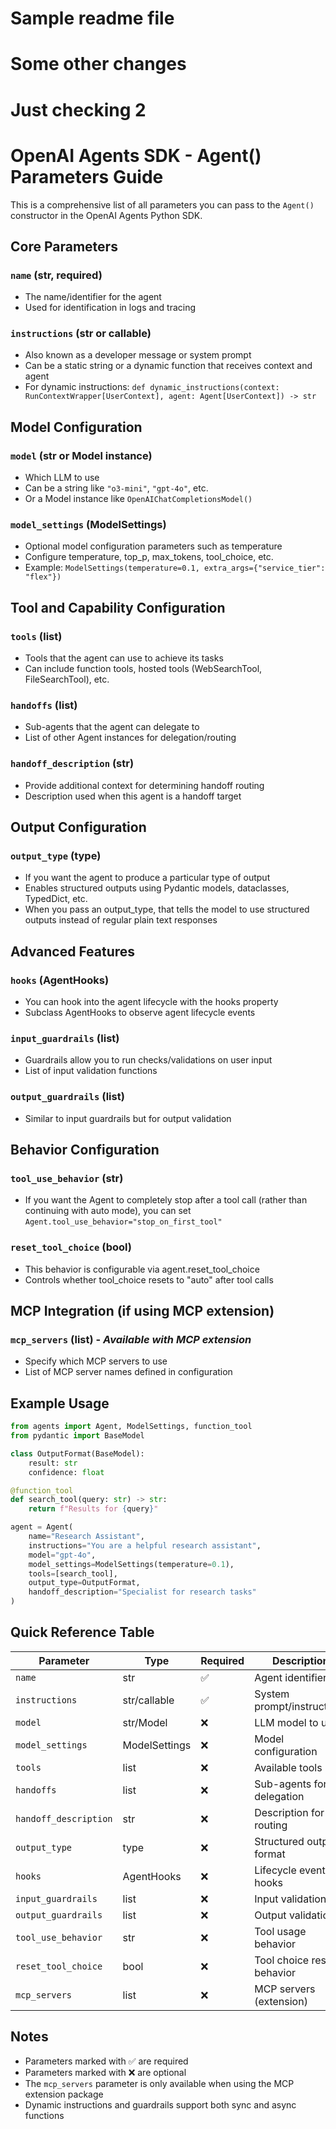 # Sample readme file
# Some other changes
# Just checking 2 

# OpenAI Agents SDK - Agent() Parameters Guide

This is a comprehensive list of all parameters you can pass to the `Agent()` constructor in the OpenAI Agents Python SDK.

## Core Parameters

### `name` (str, required)
- The name/identifier for the agent
- Used for identification in logs and tracing

### `instructions` (str or callable)
- Also known as a developer message or system prompt
- Can be a static string or a dynamic function that receives context and agent
- For dynamic instructions: `def dynamic_instructions(context: RunContextWrapper[UserContext], agent: Agent[UserContext]) -> str`

## Model Configuration

### `model` (str or Model instance)
- Which LLM to use
- Can be a string like `"o3-mini"`, `"gpt-4o"`, etc.
- Or a Model instance like `OpenAIChatCompletionsModel()`

### `model_settings` (ModelSettings)
- Optional model configuration parameters such as temperature
- Configure temperature, top_p, max_tokens, tool_choice, etc.
- Example: `ModelSettings(temperature=0.1, extra_args={"service_tier": "flex"})`

## Tool and Capability Configuration

### `tools` (list)
- Tools that the agent can use to achieve its tasks
- Can include function tools, hosted tools (WebSearchTool, FileSearchTool), etc.

### `handoffs` (list)
- Sub-agents that the agent can delegate to
- List of other Agent instances for delegation/routing

### `handoff_description` (str)
- Provide additional context for determining handoff routing
- Description used when this agent is a handoff target

## Output Configuration

### `output_type` (type)
- If you want the agent to produce a particular type of output
- Enables structured outputs using Pydantic models, dataclasses, TypedDict, etc.
- When you pass an output_type, that tells the model to use structured outputs instead of regular plain text responses

## Advanced Features

### `hooks` (AgentHooks)
- You can hook into the agent lifecycle with the hooks property
- Subclass AgentHooks to observe agent lifecycle events

### `input_guardrails` (list)
- Guardrails allow you to run checks/validations on user input
- List of input validation functions

### `output_guardrails` (list)
- Similar to input guardrails but for output validation

## Behavior Configuration

### `tool_use_behavior` (str)
- If you want the Agent to completely stop after a tool call (rather than continuing with auto mode), you can set `Agent.tool_use_behavior="stop_on_first_tool"`

### `reset_tool_choice` (bool)
- This behavior is configurable via agent.reset_tool_choice
- Controls whether tool_choice resets to "auto" after tool calls

## MCP Integration (if using MCP extension)

### `mcp_servers` (list) - *Available with MCP extension*
- Specify which MCP servers to use
- List of MCP server names defined in configuration

## Example Usage

```python
from agents import Agent, ModelSettings, function_tool
from pydantic import BaseModel

class OutputFormat(BaseModel):
    result: str
    confidence: float

@function_tool
def search_tool(query: str) -> str:
    return f"Results for {query}"

agent = Agent(
    name="Research Assistant",
    instructions="You are a helpful research assistant",
    model="gpt-4o",
    model_settings=ModelSettings(temperature=0.1),
    tools=[search_tool],
    output_type=OutputFormat,
    handoff_description="Specialist for research tasks"
)
```

## Quick Reference Table

| Parameter | Type | Required | Description |
|-----------|------|----------|-------------|
| `name` | str | ✅ | Agent identifier |
| `instructions` | str/callable | ✅ | System prompt/instructions |
| `model` | str/Model | ❌ | LLM model to use |
| `model_settings` | ModelSettings | ❌ | Model configuration |
| `tools` | list | ❌ | Available tools |
| `handoffs` | list | ❌ | Sub-agents for delegation |
| `handoff_description` | str | ❌ | Description for routing |
| `output_type` | type | ❌ | Structured output format |
| `hooks` | AgentHooks | ❌ | Lifecycle event hooks |
| `input_guardrails` | list | ❌ | Input validation |
| `output_guardrails` | list | ❌ | Output validation |
| `tool_use_behavior` | str | ❌ | Tool usage behavior |
| `reset_tool_choice` | bool | ❌ | Tool choice reset behavior |
| `mcp_servers` | list | ❌ | MCP servers (extension) |

## Notes

- Parameters marked with ✅ are required
- Parameters marked with ❌ are optional
- The `mcp_servers` parameter is only available when using the MCP extension package
- Dynamic instructions and guardrails support both sync and async functions